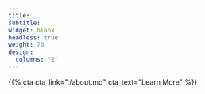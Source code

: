 ```yaml
---
title:
subtitle:
widget: blank
headless: true
weight: 70
design:
  columns: '2'
---
```


{{% cta cta_link="./about.md" cta_text="Learn More" %}}